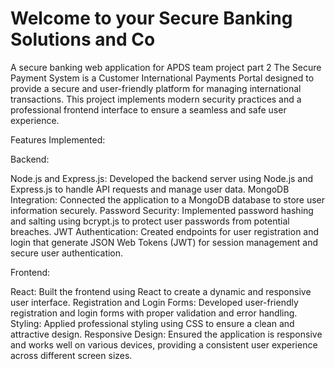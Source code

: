 # Welcome to your Secure Banking Solutions and Co
A secure banking web application for APDS team project part 2
The Secure Payment System is a Customer International Payments Portal designed to provide a secure and user-friendly platform for managing international transactions. 
This project implements modern security practices and a professional frontend interface to ensure a seamless and safe user experience.

Features Implemented:

Backend:

Node.js and Express.js: Developed the backend server using Node.js and Express.js to handle API requests and manage user data.
MongoDB Integration: Connected the application to a MongoDB database to store user information securely.
Password Security: Implemented password hashing and salting using bcrypt.js to protect user passwords from potential breaches.
JWT Authentication: Created endpoints for user registration and login that generate JSON Web Tokens (JWT) for session management and secure user authentication.

Frontend:

React: Built the frontend using React to create a dynamic and responsive user interface.
Registration and Login Forms: Developed user-friendly registration and login forms with proper validation and error handling.
Styling: Applied professional styling using CSS to ensure a clean and attractive design.
Responsive Design: Ensured the application is responsive and works well on various devices, providing a consistent user experience across different screen sizes.
